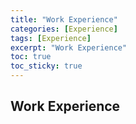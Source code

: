 ```yaml
---
title: "Work Experience"
categories: [Experience]
tags: [Experience]
excerpt: "Work Experience"
toc: true
toc_sticky: true
---
```


## Work Experience
